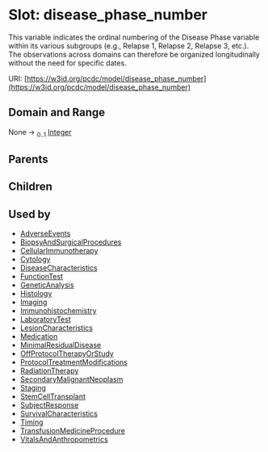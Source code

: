 
# Slot: disease_phase_number


This variable indicates the ordinal numbering of the Disease Phase variable within its various subgroups (e.g., Relapse 1, Relapse 2, Relapse 3, etc.). The observations across domains can therefore be organized longitudinally without the need for specific dates.

URI: [https://w3id.org/pcdc/model/disease_phase_number](https://w3id.org/pcdc/model/disease_phase_number)


## Domain and Range

None &#8594;  <sub>0..1</sub> [Integer](types/Integer.md)

## Parents


## Children


## Used by

 * [AdverseEvents](AdverseEvents.md)
 * [BiopsyAndSurgicalProcedures](BiopsyAndSurgicalProcedures.md)
 * [CellularImmunotherapy](CellularImmunotherapy.md)
 * [Cytology](Cytology.md)
 * [DiseaseCharacteristics](DiseaseCharacteristics.md)
 * [FunctionTest](FunctionTest.md)
 * [GeneticAnalysis](GeneticAnalysis.md)
 * [Histology](Histology.md)
 * [Imaging](Imaging.md)
 * [Immunohistochemistry](Immunohistochemistry.md)
 * [LaboratoryTest](LaboratoryTest.md)
 * [LesionCharacteristics](LesionCharacteristics.md)
 * [Medication](Medication.md)
 * [MinimalResidualDisease](MinimalResidualDisease.md)
 * [OffProtocolTherapyOrStudy](OffProtocolTherapyOrStudy.md)
 * [ProtocolTreatmentModifications](ProtocolTreatmentModifications.md)
 * [RadiationTherapy](RadiationTherapy.md)
 * [SecondaryMalignantNeoplasm](SecondaryMalignantNeoplasm.md)
 * [Staging](Staging.md)
 * [StemCellTransplant](StemCellTransplant.md)
 * [SubjectResponse](SubjectResponse.md)
 * [SurvivalCharacteristics](SurvivalCharacteristics.md)
 * [Timing](Timing.md)
 * [TransfusionMedicineProcedure](TransfusionMedicineProcedure.md)
 * [VitalsAndAnthropometrics](VitalsAndAnthropometrics.md)
